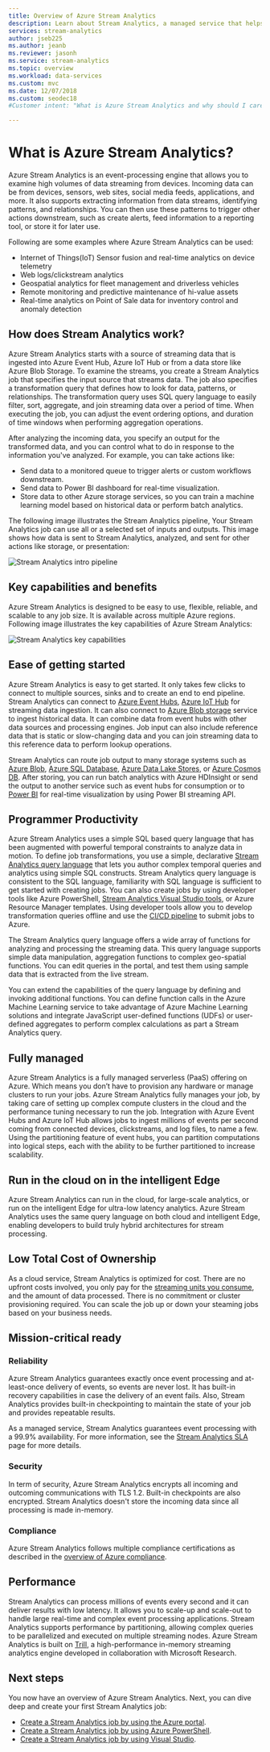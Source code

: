 ```yaml
---
title: Overview of Azure Stream Analytics
description: Learn about Stream Analytics, a managed service that helps you analyze streaming data from the Internet of Things (IoT) in real-time.
services: stream-analytics
author: jseb225
ms.author: jeanb
ms.reviewer: jasonh
ms.service: stream-analytics
ms.topic: overview
ms.workload: data-services
ms.custom: mvc
ms.date: 12/07/2018
ms.custom: seodec18
#Customer intent: "What is Azure Stream Analytics and why should I care? As a IT Pro or developer, how do I use Stream Analytics to perform analytics on data streams?".

---
```


# What is Azure Stream Analytics?

Azure Stream Analytics is an event-processing engine that allows you to examine high volumes of data streaming from devices. Incoming data can be from devices, sensors, web sites, social media feeds, applications, and more. It also supports extracting information from data streams, identifying patterns, and relationships. You can then use these patterns to trigger other actions downstream, such as create alerts, feed information to a reporting tool, or store it for later use.

Following are some examples where Azure Stream Analytics can be used: 

* Internet of Things(IoT) Sensor fusion and real-time analytics on device telemetry
* Web logs/clickstream analytics
* Geospatial analytics for fleet management and driverless vehicles
* Remote monitoring and predictive maintenance of hi-value assets
* Real-time analytics on Point of Sale data for inventory control and anomaly detection

## How does Stream Analytics work?

Azure Stream Analytics starts with a source of streaming data that is ingested into Azure Event Hub, Azure IoT Hub or from a data store like Azure Blob Storage. To examine the streams, you create a Stream Analytics job that specifies the input source that streams data. The job also specifies a transformation query that defines how to look for data, patterns, or relationships. The transformation query uses SQL query language to easily filter, sort, aggregate, and join streaming data over a period of time. When executing the job, you can adjust the event ordering options, and duration of time windows when performing aggregation operations.

After analyzing the incoming data, you specify an output for the transformed data, and you can control what to do in response to the information you've analyzed. For example, you can take actions like:

* Send data to a monitored queue to trigger alerts or custom workflows downstream.
* Send data to Power BI dashboard for real-time visualization.
* Store data to other Azure storage services, so you can train a machine learning model based on historical data or perform batch analytics.

The following image illustrates the Stream Analytics pipeline, Your Stream Analytics job can use all or a selected set of inputs and outputs. This image shows how data is sent to Stream Analytics, analyzed, and sent for other actions like storage, or presentation:

![Stream Analytics intro pipeline](./media/stream-analytics-introduction/stream-analytics-intro-pipeline.png)

## Key capabilities and benefits

Azure Stream Analytics is designed to be easy to use, flexible, reliable, and scalable to any job size. It is available across multiple Azure regions. Following image illustrates the key capabilities of Azure Stream Analytics:

![Stream Analytics key capabilities](./media/stream-analytics-introduction/stream-analytics-key-capabilities.png)

## Ease of getting started

Azure Stream Analytics is easy to get started. It only takes few clicks to connect to multiple sources, sinks and to create an end to end pipeline. Stream Analytics can connect to [Azure Event Hubs](https://docs.microsoft.com/azure/event-hubs/), [Azure IoT Hub](https://docs.microsoft.com/azure/iot-hub/) for streaming data ingestion. It can also connect to [Azure Blob storage](https://docs.microsoft.com/azure/storage/storage-introduction) service to ingest historical data. It can combine data from event hubs with other data sources and processing engines. Job input can also include reference data that is static or slow-changing data and you can join streaming data to this reference data to perform lookup operations.

Stream Analytics can route job output to many storage systems such as [Azure Blob](https://docs.microsoft.com/azure/storage/storage-introduction), [Azure SQL Database](https://docs.microsoft.com/azure/sql-database/), [Azure Data Lake Stores](https://docs.microsoft.com/azure/data-lake-store/), or [Azure Cosmos DB](https://docs.microsoft.com/azure/cosmos-db/introduction). After storing, you can run batch analytics with Azure HDInsight or send the output to another service such as event hubs for consumption or to [Power BI](https://docs.microsoft.com/power-bi/) for real-time visualization by using Power BI streaming API.

## Programmer Productivity

Azure Stream Analytics uses a simple SQL based query language that has been augmented with powerful temporal constraints to analyze data in motion. To define job transformations, you use a simple, declarative [Stream Analytics query language](https://msdn.microsoft.com/library/azure/dn834998.aspx) that lets you author complex temporal queries and analytics using simple SQL constructs. Stream Analytics query language is consistent to the SQL language, familiarity with SQL language is sufficient to get started with creating jobs. You can also create jobs by using developer tools like Azure PowerShell, [Stream Analytics Visual Studio tools](stream-analytics-tools-for-visual-studio-install.md), or Azure Resource Manager templates. Using developer tools allow you to develop transformation queries offline and use the [CI/CD pipeline](stream-analytics-tools-for-visual-studio-cicd.md) to submit jobs to Azure. 

The Stream Analytics query language offers a wide array of functions for analyzing and processing the streaming data. This query language supports simple data manipulation, aggregation functions to complex geo-spatial functions. You can edit queries in the portal, and test them using sample data that is extracted from the live stream.

You can extend the capabilities of the query language by defining and invoking additional functions. You can define function calls in the Azure Machine Learning service to take advantage of Azure Machine Learning solutions and integrate JavaScript user-defined functions (UDFs) or user-defined aggregates to perform complex calculations as part a Stream Analytics query.

## Fully managed 

Azure Stream Analytics is a fully managed serverless (PaaS) offering on Azure. Which means you don’t have to provision any hardware or manage clusters to run your jobs. Azure Stream Analytics fully manages your job, by taking care of setting up complex compute clusters in the cloud and the performance tuning necessary to run the job. Integration with Azure Event Hubs and Azure IoT Hub allows jobs to ingest millions of events per second coming from connected devices, clickstreams, and log files, to name a few. Using the partitioning feature of event hubs, you can partition computations into logical steps, each with the ability to be further partitioned to increase scalability.

## Run in the cloud on in the intelligent Edge

Azure Stream Analytics can run in the cloud, for large-scale analytics, or run on the intelligent Edge for ultra-low latency analytics.
Azure Stream Analytics uses the same query language on both cloud and intelligent Edge, enabling developers to build truly hybrid architectures for stream processing.

## Low Total Cost of Ownership

As a cloud service, Stream Analytics is optimized for cost. There are no upfront costs involved, you only pay for the [streaming units you consume](stream-analytics-streaming-unit-consumption.md), and the amount of data processed. There is no commitment or cluster provisioning required. You can scale the job up or down your steaming jobs based on your business needs. 

## Mission-critical ready
### Reliability
Azure Stream Analytics guarantees exactly once event processing and at-least-once delivery of events, so events are never lost. It has built-in recovery capabilities in case the delivery of an event fails. Also, Stream Analytics provides built-in checkpointing to maintain the state of your job and provides repeatable results.

As a managed service, Stream Analytics guarantees event processing with a 99.9% availability. For more information, see  the [Stream Analytics SLA](https://azure.microsoft.com/support/legal/sla/stream-analytics/v1_0/) page for more details. 

### Security
In term of security, Azure Stream Analytics encrypts all incoming and outcoming communications with TLS 1.2. Built-in checkpoints are also encrypted. Stream Analytics doesn't store the incoming data since all processing is made in-memory. 

### Compliance
Azure Stream Analytics  follows multiple compliance certifications as described in the [overview of Azure compliance](https://gallery.technet.microsoft.com/Overview-of-Azure-c1be3942). 

## Performance

Stream Analytics can process millions of events every second and it can deliver results with low latency.
It allows you to scale-up and scale-out to handle large real-time and complex event processing applications. Stream Analytics supports performance by partitioning, allowing complex queries to  be parallelized and executed on multiple streaming nodes.
Azure Stream Analytics is built on [Trill](https://github.com/Microsoft/Trill), a high-performance in-memory streaming analytics engine developed in collaboration with Microsoft Research. 

## Next steps

You now have an overview of Azure Stream Analytics. Next, you can dive deep and create your first Stream Analytics job:

* [Create a Stream Analytics job by using the Azure portal](stream-analytics-quick-create-portal.md).
* [Create a Stream Analytics job by using Azure PowerShell](stream-analytics-quick-create-powershell.md).
* [Create a Stream Analytics job by using Visual Studio](stream-analytics-quick-create-vs.md).

